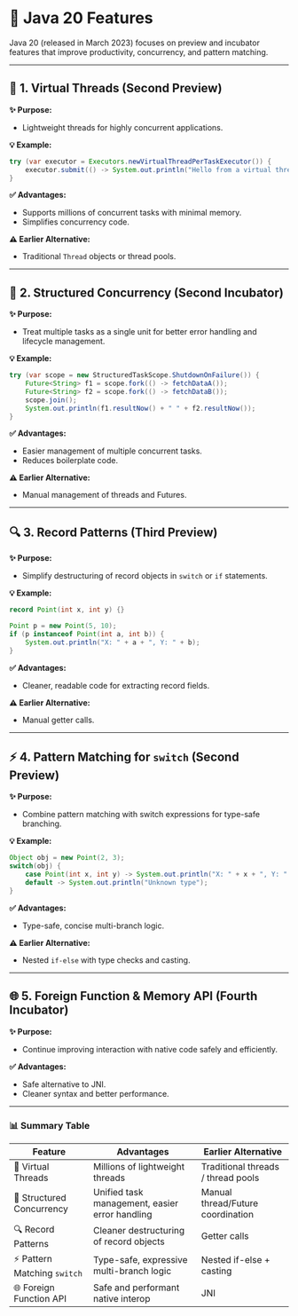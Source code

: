 # 🌟 Java 20 Features

Java 20 (released in March 2023) focuses on preview and incubator features that improve productivity, concurrency, and pattern matching.

---

## 🧵 1. Virtual Threads (Second Preview)

**✨ Purpose:**

* Lightweight threads for highly concurrent applications.

**💡 Example:**

```java
try (var executor = Executors.newVirtualThreadPerTaskExecutor()) {
    executor.submit(() -> System.out.println("Hello from a virtual thread!"));
}
```

**✅ Advantages:**

* Supports millions of concurrent tasks with minimal memory.
* Simplifies concurrency code.

**⚠️ Earlier Alternative:**

* Traditional `Thread` objects or thread pools.

---

## 🔄 2. Structured Concurrency (Second Incubator)

**✨ Purpose:**

* Treat multiple tasks as a single unit for better error handling and lifecycle management.

**💡 Example:**

```java
try (var scope = new StructuredTaskScope.ShutdownOnFailure()) {
    Future<String> f1 = scope.fork(() -> fetchDataA());
    Future<String> f2 = scope.fork(() -> fetchDataB());
    scope.join();
    System.out.println(f1.resultNow() + " " + f2.resultNow());
}
```

**✅ Advantages:**

* Easier management of multiple concurrent tasks.
* Reduces boilerplate code.

**⚠️ Earlier Alternative:**

* Manual management of threads and Futures.

---

## 🔍 3. Record Patterns (Third Preview)

**✨ Purpose:**

* Simplify destructuring of record objects in `switch` or `if` statements.

**💡 Example:**

```java
record Point(int x, int y) {}

Point p = new Point(5, 10);
if (p instanceof Point(int a, int b)) {
    System.out.println("X: " + a + ", Y: " + b);
}
```

**✅ Advantages:**

* Cleaner, readable code for extracting record fields.

**⚠️ Earlier Alternative:**

* Manual getter calls.

---

## ⚡ 4. Pattern Matching for `switch` (Second Preview)

**✨ Purpose:**

* Combine pattern matching with switch expressions for type-safe branching.

**💡 Example:**

```java
Object obj = new Point(2, 3);
switch(obj) {
    case Point(int x, int y) -> System.out.println("X: " + x + ", Y: " + y);
    default -> System.out.println("Unknown type");
}
```

**✅ Advantages:**

* Type-safe, concise multi-branch logic.

**⚠️ Earlier Alternative:**

* Nested `if-else` with type checks and casting.

---

## 🌐 5. Foreign Function & Memory API (Fourth Incubator)

**✨ Purpose:**

* Continue improving interaction with native code safely and efficiently.

**✅ Advantages:**

* Safe alternative to JNI.
* Cleaner syntax and better performance.

---

### 📊 Summary Table

| Feature                     | Advantages                                     | Earlier Alternative                |
| --------------------------- | ---------------------------------------------- | ---------------------------------- |
| 🧵 Virtual Threads          | Millions of lightweight threads                | Traditional threads / thread pools |
| 🔄 Structured Concurrency   | Unified task management, easier error handling | Manual thread/Future coordination  |
| 🔍 Record Patterns          | Cleaner destructuring of record objects        | Getter calls                       |
| ⚡ Pattern Matching `switch` | Type-safe, expressive multi-branch logic       | Nested if-else + casting           |
| 🌐 Foreign Function API     | Safe and performant native interop             | JNI                                |
